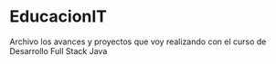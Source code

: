 # EducacionIT
Archivo los avances y proyectos que voy realizando con el curso de Desarrollo Full Stack Java
